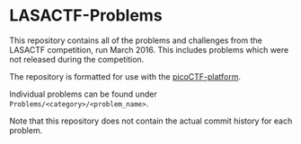 LASACTF-Problems
================

This repository contains all of the problems and challenges from the LASACTF competition, run March 2016. This includes problems which were not released during the competition. 

The repository is formatted for use with the [picoCTF-platform](https://github.com/picoCTF/picoCTF-platform).

Individual problems can be found under `Problems/<category>/<problem_name>`.

Note that this repository does not contain the actual commit history for each problem.
